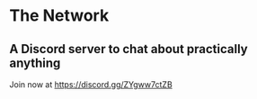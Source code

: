 # The Network

## A Discord server to chat about practically anything

Join now at https://discord.gg/ZYgww7ctZB
